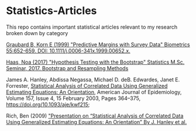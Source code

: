 # Statistics-Articles
This repo contains important statistical articles relevant to my research broken down by category

[Graubard B, Korn E (1999) "Predictive Margins with Survey Data" Biometrics 55:652-659.  DOI: 10.1111/j.0006-341x.1999.00652.x.](https://github.com/mlamias/Statistics-Articles/blob/master/j.0006-341X.1999.00652.x.pdf)

[Haas, Noa (2017) "Hypothesis Testing with the Bootstrap" Statistics M.Sc. Seminar, 2017. Bootstrap and Resampling Methods](https://github.com/mlamias/Statistics-Articles/blob/master/HypothesisTesting.pdf)

James A. Hanley, Abdissa Negassa, Michael D. deB. Edwardes, Janet E. Forrester, [Statistical Analysis of Correlated Data Using Generalized Estimating Equations: An Orientation](https://github.com/mlamias/Statistics-Articles/blob/master/kwf215.pdf), American Journal of Epidemiology, Volume 157, Issue 4, 15 February 2003, Pages 364–375, https://doi.org/10.1093/aje/kwf215; 

Rich, Ben (2009) ["Presentation on “Statistical Analysis of Correlated Data Using Generalized Estimating Equations: An Orientation” By J. Hanley et al.](https://github.com/mlamias/Statistics-Articles/blob/master/kwf215.pdf)
